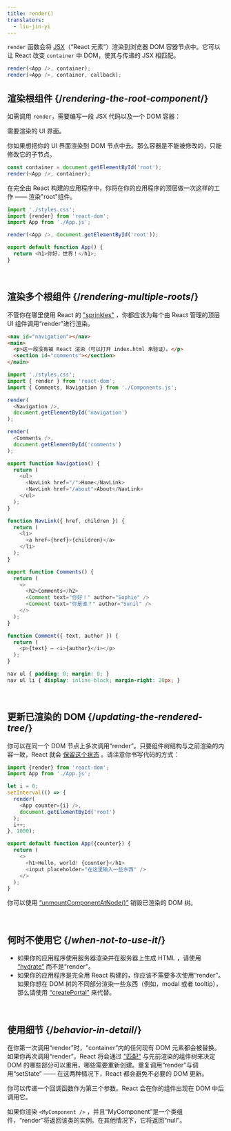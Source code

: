 ```yaml
---
title: render()
translators:
  - liu-jin-yi
---
```


<Intro>

`render` 函数会将 [JSX](/learn/writing-markup-with-jsx)（“React 元素”）渲染到浏览器 DOM 容器节点中。它可以让 React 改变 `container` 中 DOM，使其与传递的 JSX 相匹配。

```js
render(<App />, container);
render(<App />, container, callback);
```

</Intro>

## 渲染根组件 {/*rendering-the-root-component*/}

如需调用 `render`，需要编写一段 JSX 代码以及一个 DOM 容器：

<APIAnatomy>

<AnatomyStep title="React element">

需要渲染的 UI 界面。

</AnatomyStep>

<AnatomyStep title="DOM container">

你如果想把你的 UI 界面渲染到 DOM 节点中去。那么容器是不能被修改的，只能修改它的子节点。

</AnatomyStep>

```js [[1, 2, "<App />"], [2, 2, "container"]]
const container = document.getElementById('root');
render(<App />, container);
```

</APIAnatomy>

在完全由 React 构建的应用程序中，你将在你的应用程序的顶层做一次这样的工作 —— 渲染"root"组件。

<Sandpack>

```js index.js active
import './styles.css';
import {render} from 'react-dom';
import App from './App.js';

render(<App />, document.getElementById('root'));
```

```js App.js
export default function App() {
  return <h1>你好，世界！</h1>;
}
```

</Sandpack>

<br />

## 渲染多个根组件 {/*rendering-multiple-roots*/}

不管你在哪里使用 React 的 ["sprinkles"](/learn/add-react-to-a-website) ，你都应该为每个由 React 管理的顶层 UI 组件调用“render”进行渲染。

<Sandpack>

```html public/index.html
<nav id="navigation"></nav>
<main>
  <p>这一段没有被 React 渲染（可以打开 index.html 来验证）。</p>
  <section id="comments"></section>
</main>
```

```js index.js active
import './styles.css';
import { render } from 'react-dom';
import { Comments, Navigation } from './Components.js';

render(
  <Navigation />,
  document.getElementById('navigation')
);

render(
  <Comments />,
  document.getElementById('comments')
);
```

```js Components.js
export function Navigation() {
  return (
    <ul>
      <NavLink href="/">Home</NavLink>
      <NavLink href="/about">About</NavLink>
    </ul>
  );
}

function NavLink({ href, children }) {
  return (
    <li>
      <a href={href}>{children}</a>
    </li>
  );
}

export function Comments() {
  return (
    <>
      <h2>Comments</h2>
      <Comment text="你好！" author="Sophie" />
      <Comment text="你是谁？" author="Sunil" />
    </>
  );
}

function Comment({ text, author }) {
  return (
    <p>{text} — <i>{author}</i></p>
  );
}
```

```css
nav ul { padding: 0; margin: 0; }
nav ul li { display: inline-block; margin-right: 20px; }
```

</Sandpack>

<br />

## 更新已渲染的 DOM {/*updating-the-rendered-tree*/}

你可以在同一个 DOM 节点上多次调用“render”。只要组件树结构与之前渲染的内容一致，React 就会 [保留这个状态](/learn/preserving-and-resetting-state) 。请注意你书写代码的方式：

<Sandpack>

```js index.js active
import {render} from 'react-dom';
import App from './App.js';

let i = 0;
setInterval(() => {
  render(
    <App counter={i} />,
    document.getElementById('root')
  );
  i++;
}, 1000);
```

```js App.js
export default function App({counter}) {
  return (
    <>
      <h1>Hello, world! {counter}</h1>
      <input placeholder="在这里输入一些东西" />
    </>
  );
}
```

</Sandpack>

你可以使用 [“unmountComponentAtNode()”](TODO) 销毁已渲染的 DOM 树。

<br />

## 何时不使用它 {/*when-not-to-use-it*/}

* 如果你的应用程序使用服务器渲染并在服务器上生成 HTML ，请使用 [“hydrate”](TODO) 而不是“render”。
* 如果你的应用程序是完全用 React 构建的，你应该不需要多次使用“render”。如果你想在 DOM 树的不同部分渲染一些东西（例如，modal 或者 tooltip），那么请使用 [“createPortal”](TODO) 来代替。

<br />


## 使用细节 {/*behavior-in-detail*/}

在你第一次调用“render”时，“container”内的任何现有 DOM 元素都会被替换。如果你再次调用“render”，React 将会通过 ["匹配"](/learn/preserving-and-resetting-state) 与先前渲染的组件树来决定 DOM 的哪些部分可以重用，哪些需要重新创建。重复调用“render”与调用“setState” —— 在这两种情况下，React 都会避免不必要的 DOM 更新。

你可以传递一个回调函数作为第三个参数。React 会在你的组件出现在 DOM 中后调用它。

如果你渲染 `<MyComponent />` ，并且“MyComponent”是一个类组件，“render”将返回该类的实例。在其他情况下，它将返回“null”。